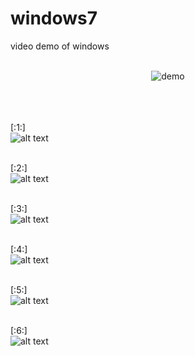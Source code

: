 # windows7

video demo of windows <br/><br/>
<div style="text-align:center">
  <img align="..." src="https://github.com/sajjadseifi/files-uploaded/blob/Windows7/ezgif.com-gif-maker.gif?raw=true" alt="demo">
</div>
<br/><br/>

<br/>[:1:]<br/>
![alt text](https://github.com/sajjadseifi/windows7/blob/master/overview/1.png?raw=true)

<br/>[:2:]<br/>
![alt text](https://github.com/sajjadseifi/windows7/blob/master/overview/2.png?raw=true)

<br/>[:3:]<br/>
![alt text](https://github.com/sajjadseifi/windows7/blob/master/overview/3.png?raw=true)

<br/>[:4:]<br/>
![alt text](https://github.com/sajjadseifi/windows7/blob/master/overview/4.png?raw=true)

<br/>[:5:]<br/>
![alt text](https://github.com/sajjadseifi/windows7/blob/master/overview/5.png?raw=true)

<br/>[:6:]<br/>
![alt text](https://github.com/sajjadseifi/windows7/blob/master/overview/5.png?raw=true)
